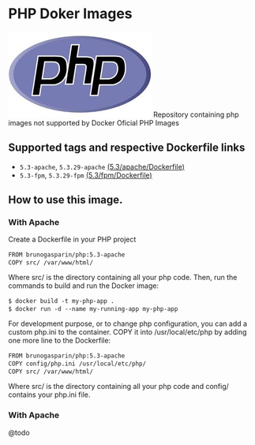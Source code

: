 # PHP Doker Images

![php](php-logo.jpg)
Repository containing php images not supported by Docker Oficial PHP Images

## Supported tags and respective Dockerfile links

* `5.3-apache`, `5.3.29-apache` [(5.3/apache/Dockerfile)](5.3/Dockerfile)
* `5.3-fpm`, `5.3.29-fpm` [(5.3/fpm/Dockerfile)](5.3-fpm/Dockerfile)


## How to use this image.

### With Apache

Create a Dockerfile in your PHP project

```
FROM brunogasparin/php:5.3-apache
COPY src/ /var/www/html/
```

Where src/ is the directory containing all your php code. Then, run the commands to build and run the Docker image:

```
$ docker build -t my-php-app .
$ docker run -d --name my-running-app my-php-app
```

For development purpose, or to change php configuration, you can add a custom php.ini to the container. COPY it into /usr/local/etc/php by adding one more line to the Dockerfile:

```
FROM brunogasparin/php:5.3-apache
COPY config/php.ini /usr/local/etc/php/
COPY src/ /var/www/html/
```

Where src/ is the directory containing all your php code and config/ contains your php.ini file.

### With Apache

@todo
